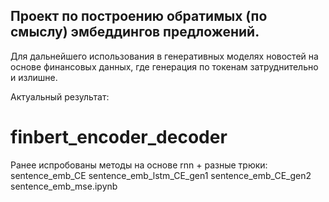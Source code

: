 ## Проект по построению обратимых (по смыслу) эмбеддингов предложений. 
Для дальнейшего использования в генеративных моделях новостей на основе финансовых данных, где генерация по токенам затруднительно и излишне.

Актуальный результат:
# finbert_encoder_decoder
Ранее испробованы методы на основе rnn + разные трюки:
sentence_emb_CE
sentence_emb_lstm_CE_gen1
sentence_emb_CE_gen2
sentence_emb_mse.ipynb
